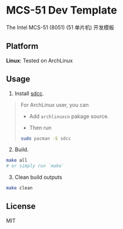 # MCS-51 Dev Template

The Intel MCS-51 (8051) (51 单片机) 开发模板

## Platform

**Linux**: Tested on ArchLinux

## Usage

1. Install [sdcc](https://sdcc.sourceforge.net).

> For ArchLinux user, you can  
> - Add `archlinuxcn` pakage source.
>
> - Then run
>
> ```bash
> sudo pacman -S sdcc
> ```

2. Build.

```bash
make all
# or simply run `make`
```

3. Clean build outputs

```bash
make clean
```

## License

MIT